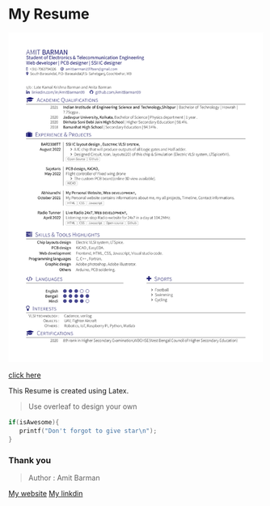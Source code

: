 # My Resume

![Resume photo](./Amit_Barman_Resume-photo.jpg)


[click here](https://abhisandhi.netlify.app/Amit_Barman_Resume.pdf) 

This Resume is created using Latex.<br>

> Use overleaf to design your own

```c
if(isAwesome){
   printf("Don't forgot to give star\n"); 
}
```

### Thank you

> Author : Amit Barman

[My website](https://abhisandhi.netlify.app/)
[My linkdin](https://www.linkedin.com/in/AmitBarman99)